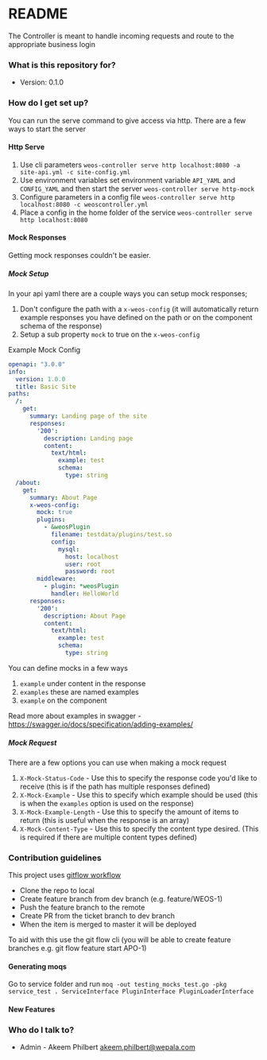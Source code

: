 # README #

The Controller is meant to handle incoming requests and route to the appropriate business login

### What is this repository for? ###

* Version: 0.1.0

### How do I get set up? ###

You can run the serve command to give access via http. There are a few ways to start the server

#### Http Serve
1. Use cli parameters `weos-controller serve http localhost:8080 -a site-api.yml -c site-config.yml`
1. Use environment variables set environment variable `API_YAML` and `CONFIG_YAML` and then start the server `weos-controller serve http-mock`
1. Configure parameters in a config file `weos-controller serve http localhost:8080 -c weoscontroller.yml`
1. Place a config in the home folder of the service `weos-controller serve http localhost:8080`

#### Mock Responses
Getting mock responses couldn't be easier. 

##### Mock Setup
In your api yaml there are a couple ways you can setup mock responses; 

1. Don't configure the path with a `x-weos-config` (it will automatically return example responses you have defined on the path or on the component schema of the response)
1. Setup a sub property `mock` to true on the `x-weos-config`

Example Mock Config
```yaml
openapi: "3.0.0"
info:
  version: 1.0.0
  title: Basic Site
paths:
  /:
    get:
      summary: Landing page of the site
      responses:
        '200':
          description: Landing page
          content:
            text/html:
              example: test
              schema:
                type: string
  /about:
    get:
      summary: About Page
      x-weos-config:
        mock: true
        plugins:
          - &weosPlugin
            filename: testdata/plugins/test.so
            config:
              mysql:
                host: localhost
                user: root
                password: root
        middleware:
          - plugin: *weosPlugin
            handler: HelloWorld
      responses:
        '200':
          description: About Page
          content:
            text/html:
              example: test
              schema:
                type: string
```

You can define mocks in a few ways
1. `example` under content in the response
1. `examples` these are named examples 
1. `example` on the component 

Read more about examples in swagger - https://swagger.io/docs/specification/adding-examples/


##### Mock Request
There are a few options you can use when making a mock request 
1. `X-Mock-Status-Code` - Use this to specify the response code you'd like to receive (this is if the path has multiple responses defined)
1. `X-Mock-Example` - Use this to specify which example should be used (this is when the `examples` option is used on the response)
1. `X-Mock-Example-Length` - Use this to specify the amount of items to return (this is useful when the response is an array)
1. `X-Mock-Content-Type` - Use this to specify the content type desired. (This is required if there are multiple content types defined)

### Contribution guidelines ###

This project uses [gitflow workflow](https://www.atlassian.com/git/tutorials/comparing-workflows/gitflow-workflow)

* Clone the repo to local
* Create feature branch from dev branch (e.g. feature/WEOS-1)
* Push the feature branch to the remote
* Create PR from  the ticket branch to dev branch 
* When the item is merged to master it will be deployed

To aid with this use the git flow cli (you will be able to create feature branches e.g. git flow feature start APO-1)

#### Generating moqs 
Go to service folder and run `moq -out testing_mocks_test.go -pkg service_test . ServiceInterface PluginInterface PluginLoaderInterface`

#### New Features ####





### Who do I talk to? ###

* Admin - Akeem Philbert <akeem.philbert@wepala.com>